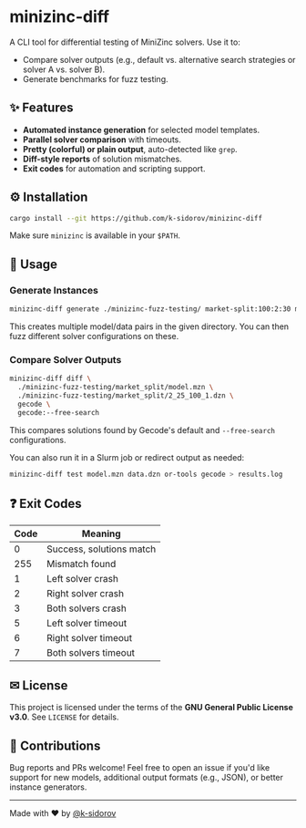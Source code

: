# minizinc-diff

A CLI tool for differential testing of MiniZinc solvers. Use it to:
- Compare solver outputs (e.g., default vs. alternative search strategies or solver A vs. solver B).
- Generate benchmarks for fuzz testing.

## ✨ Features

- **Automated instance generation** for selected model templates.
- **Parallel solver comparison** with timeouts.
- **Pretty (colorful) or plain output**, auto-detected like `grep`.
- **Diff-style reports** of solution mismatches.
- **Exit codes** for automation and scripting support.

## ⚙ Installation

```bash
cargo install --git https://github.com/k-sidorov/minizinc-diff
```

Make sure `minizinc` is available in your `$PATH`.


## 📄 Usage

### Generate Instances

```bash
minizinc-diff generate ./minizinc-fuzz-testing/ market-split:100:2:30 market-split:100:1:20
```

This creates multiple model/data pairs in the given directory. You can then fuzz different solver configurations on these.

### Compare Solver Outputs

```bash
minizinc-diff diff \
  ./minizinc-fuzz-testing/market_split/model.mzn \
  ./minizinc-fuzz-testing/market_split/2_25_100_1.dzn \
  gecode \
  gecode:--free-search
```

This compares solutions found by Gecode's default and `--free-search` configurations.

You can also run it in a Slurm job or redirect output as needed:

```bash
minizinc-diff test model.mzn data.dzn or-tools gecode > results.log
```

## ❓ Exit Codes

| Code | Meaning                  |
| ---- | ------------------------ |
| 0    | Success, solutions match |
| 255  | Mismatch found           |
| 1    | Left solver crash  |
| 2    | Right solver crash |
| 3    | Both solvers crash |
| 5    | Left solver timeout  |
| 6    | Right solver timeout |
| 7    | Both solvers timeout |


## ✉ License

This project is licensed under the terms of the **GNU General Public License v3.0**. See `LICENSE` for details.


## 💼 Contributions

Bug reports and PRs welcome! Feel free to open an issue if you'd like support for new models, additional output formats (e.g., JSON), or better instance generators.

---

Made with ❤ by [@k-sidorov](https://github.com/k-sidorov)
